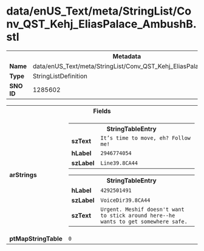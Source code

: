 <h1>data/enUS_Text/meta/StringList/Conv_QST_Kehj_EliasPalace_AmbushB.stl</h1><table><tr><th colspan="100%">Metadata</th></tr><tr><td><b>Name</b></td><td>data/enUS_Text/meta/StringList/Conv_QST_Kehj_EliasPalace_AmbushB.stl</td></tr><tr><td><b>Type</b></td><td>StringListDefinition</td></tr><tr><td><b>SNO ID</b></td><td>1285602</td></tr></table>

<table><tr><th colspan="100%">Fields</th></tr><tr><td><b>arStrings</b></td><td><table><tr><th colspan="100%">StringTableEntry</th></tr><tr><td><b>szText</b></td><td><code>It’s time to move, eh? Follow me!</code></td></tr><tr><td><b>hLabel</b></td><td><code>2946774054</code></td></tr><tr><td><b>szLabel</b></td><td><code>Line39.8CA44</code></td></tr></table>


<table><tr><th colspan="100%">StringTableEntry</th></tr><tr><td><b>hLabel</b></td><td><code>4292501491</code></td></tr><tr><td><b>szLabel</b></td><td><code>VoiceDir39.8CA44</code></td></tr><tr><td><b>szText</b></td><td><code>Urgent. Meshif doesn't want to stick around here--he wants to get somewhere safe.</code></td></tr></table>


</td></tr><tr><td><b>ptMapStringTable</b></td><td><code>0</code></td></tr></table>

